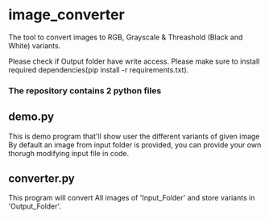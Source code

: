 # image_converter
The tool to convert images to RGB, Grayscale &amp; Threashold (Black and White) variants. 

Please check if Output folder have write access.
Please make sure to install required dependencies(pip install -r requirements.txt).

### The repository contains 2 python files
## demo.py
This is demo program that'll show user the different variants of given image
By default an image from input folder is provided, you can provide your own thorugh modifying input file in code.

## converter.py
This program will convert All images of 'Input_Folder' and store variants in 'Output_Folder'.
